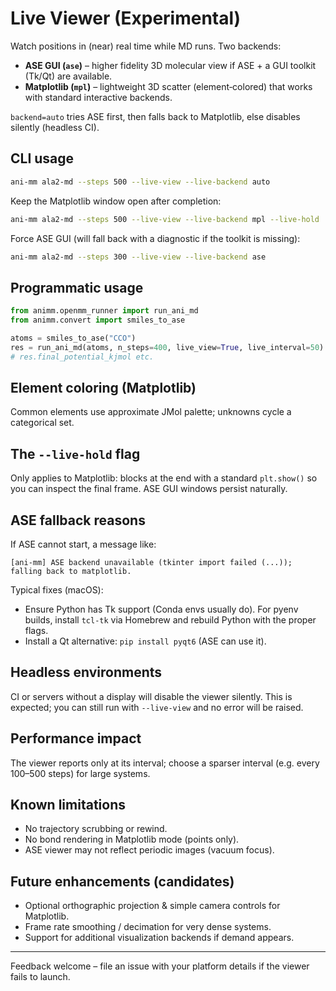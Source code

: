 # Live Viewer (Experimental)

Watch positions in (near) real time while MD runs. Two backends:

* **ASE GUI (`ase`)** – higher fidelity 3D molecular view if ASE + a GUI toolkit (Tk/Qt) are available.
* **Matplotlib (`mpl`)** – lightweight 3D scatter (element‑colored) that works with standard interactive backends.

`backend=auto` tries ASE first, then falls back to Matplotlib, else disables silently (headless CI).

## CLI usage

```bash
ani-mm ala2-md --steps 500 --live-view --live-backend auto
```

Keep the Matplotlib window open after completion:

```bash
ani-mm ala2-md --steps 500 --live-view --live-backend mpl --live-hold
```

Force ASE GUI (will fall back with a diagnostic if the toolkit is missing):

```bash
ani-mm ala2-md --steps 300 --live-view --live-backend ase
```

## Programmatic usage

```python
from animm.openmm_runner import run_ani_md
from animm.convert import smiles_to_ase

atoms = smiles_to_ase("CCO")
res = run_ani_md(atoms, n_steps=400, live_view=True, live_interval=50)
# res.final_potential_kjmol etc.
```

## Element coloring (Matplotlib)

Common elements use approximate JMol palette; unknowns cycle a categorical set.

## The `--live-hold` flag

Only applies to Matplotlib: blocks at the end with a standard `plt.show()` so you can inspect the final frame. ASE GUI windows persist naturally.

## ASE fallback reasons

If ASE cannot start, a message like:

```text
[ani-mm] ASE backend unavailable (tkinter import failed (...)); falling back to matplotlib.
```

Typical fixes (macOS):

* Ensure Python has Tk support (Conda envs usually do). For pyenv builds, install `tcl-tk` via Homebrew and rebuild Python with the proper flags.
* Install a Qt alternative: `pip install pyqt6` (ASE can use it).

## Headless environments

CI or servers without a display will disable the viewer silently. This is expected; you can still run with `--live-view` and no error will be raised.

## Performance impact

The viewer reports only at its interval; choose a sparser interval (e.g. every 100–500 steps) for large systems.

## Known limitations

* No trajectory scrubbing or rewind.
* No bond rendering in Matplotlib mode (points only).
* ASE viewer may not reflect periodic images (vacuum focus).

## Future enhancements (candidates)

* Optional orthographic projection & simple camera controls for Matplotlib.
* Frame rate smoothing / decimation for very dense systems.
* Support for additional visualization backends if demand appears.

---
Feedback welcome – file an issue with your platform details if the viewer fails to launch.
